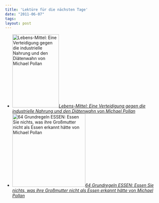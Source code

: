 ```yaml
---
title: 'Lektüre für die nächsten Tage'
date: "2011-06-07"
tags: 
layout: post
---
```

<ul>
	<li><a href="http://www.flickr.com/photos/cringe/5854192228/" title="Lebens-Mittel: Eine Verteidigung gegen die industrielle Nahrung und den Diätenwahn von Michael Pollan by cringe, on Flickr"><img src="http://farm3.static.flickr.com/2801/5854192228_c700fa59e7_m.jpg" width="153" height="240" alt="Lebens-Mittel: Eine Verteidigung gegen die industrielle Nahrung und den Diätenwahn von Michael Pollan"></a><a href="http://www.amazon.de/Lebens-Mittel-Verteidigung-industrielle-Nahrung-Di%C3%A4tenwahn/dp/3442218721/kopisde-21"><em>Lebens-Mittel: Eine Verteidigung gegen die industrielle Nahrung und den Di&auml;tenwahn</em> von <em>Michael Pollan</em></a></li>
	<li><a href="http://www.flickr.com/photos/cringe/5853639355/" title="64 Grundregeln ESSEN: Essen Sie nichts, was ihre Großmutter nicht als Essen erkannt hätte von Michael Pollan by cringe, on Flickr"><img src="http://farm4.static.flickr.com/3015/5853639355_fb4b8a1b34_m.jpg" width="240" height="240" alt="64 Grundregeln ESSEN: Essen Sie nichts, was ihre Großmutter nicht als Essen erkannt hätte von Michael Pollan"></a><a href="http://www.amazon.de/64-Grundregeln-ESSEN-Gro%C3%9Fmutter-erkannt/dp/3442219507/kopisde-21"><em>64 Grundregeln ESSEN: Essen Sie nichts, was ihre Gro&szlig;mutter nicht als Essen erkannt h&auml;tte</em> von <em>Michael Pollan</em></a></li>
</ul>
